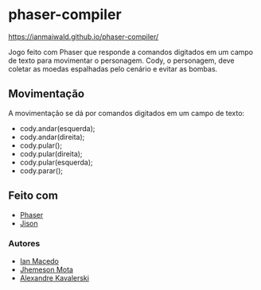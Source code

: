 # phaser-compiler
https://ianmaiwald.github.io/phaser-compiler/

Jogo feito com Phaser que responde a comandos digitados em um campo de texto para movimentar o personagem.
Cody, o personagem, deve coletar as moedas espalhadas pelo cenário e evitar as bombas.

## Movimentação

A movimentação se dá por comandos digitados em um campo de texto:
* cody.andar(esquerda);
* cody.andar(direita);
* cody.pular();
* cody.pular(direita);
* cody.pular(esquerda);
* cody.parar();

## Feito com
* [Phaser](https://github.com/photonstorm/phaser)
* [Jison](https://github.com/zaach/jison)

### Autores
* [Ian Macedo](https://github.com/IanMaiwald)
* [Jhemeson Mota](https://github.com/jhemesonmotta)
* [Alexandre Kavalerski](https://github.com/AlexandreKavalerski)
